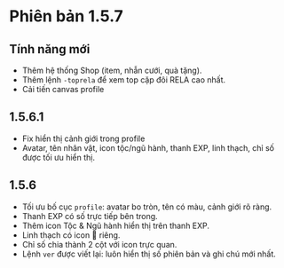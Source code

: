 # Phiên bản 1.5.7

## Tính năng mới
- Thêm hệ thống Shop (item, nhẫn cưới, quà tặng).
- Thêm lệnh `-toprela` để xem top cặp đôi RELA cao nhất.
- Cải tiến canvas profile
 

## 1.5.6.1
- Fix hiển thị cảnh giới trong profile 
- Avatar, tên nhân vật, icon tộc/ngũ hành, thanh EXP, linh thạch, chỉ số được tối ưu hiển thị.


## 1.5.6
- Tối ưu bố cục `profile`: avatar bo tròn, tên có màu, cảnh giới rõ ràng.
- Thanh EXP có số trực tiếp bên trong.
- Thêm icon Tộc & Ngũ hành hiển thị trên thanh EXP.
- Linh thạch có icon 💎 riêng.
- Chỉ số chia thành 2 cột với icon trực quan.
- Lệnh `ver` được viết lại: luôn hiển thị số phiên bản và ghi chú mới nhất.
